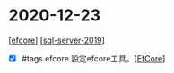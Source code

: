 # 2020-12-23
[[efcore]]
[[sql-server-2019]]
- [x] #tags efcore 設定efcore工具。[[EfCore]]



[//begin]: # "Autogenerated link references for markdown compatibility"
[efcore]: ../../../../devops/2-code/learning/Tool/Efcore/efcore.md "EfCore"
[sql-server-2019]: ../../../../devops/2-code/learning/Tool/SqlServer/sql-server-2019.md "Sql Server 2019"
[//end]: # "Autogenerated link references"